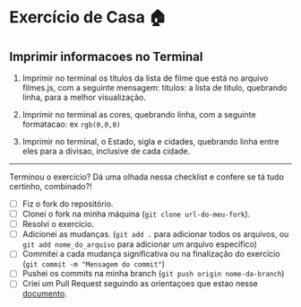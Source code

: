 # Exercício de Casa 🏠 

## Imprimir informacoes no Terminal


1. Imprimir no terminal os titulos da lista de filme que está no arquivo filmes.js, com a seguinte mensagem: titulos:  a lista de titulo, quebrando linha, para a melhor visualização.

2. Imprimir no terminal as cores, quebrando linha, com a seguinte formatacao: ex `rgb(0,0,0)`

3. Imprimir no terminal, o Estado, sigla e cidades, quebrando linha entre eles para a divisao, inclusive de cada cidade.
---

Terminou o exercício? Dá uma olhada nessa checklist e confere se tá tudo certinho, combinado?!

- [ ] Fiz o fork do repositório.
- [ ] Clonei o fork na minha máquina (`git clone url-do-meu-fork`).
- [ ] Resolvi o exercício.
- [ ] Adicionei as mudanças. (`git add .` para adicionar todos os arquivos, ou `git add nome_do_arquivo` para adicionar um arquivo específico)
- [ ] Commitei a cada mudança significativa ou na finalização do exercício (`git commit -m "Mensagem do commit"`)
- [ ] Pushei os commits na minha branch (`git push origin nome-da-branch`)
- [ ] Criei um Pull Request seguindo as orientaçoes que estao nesse [documento](/exercicios/para-casa/instrucoes-pull-request.md).